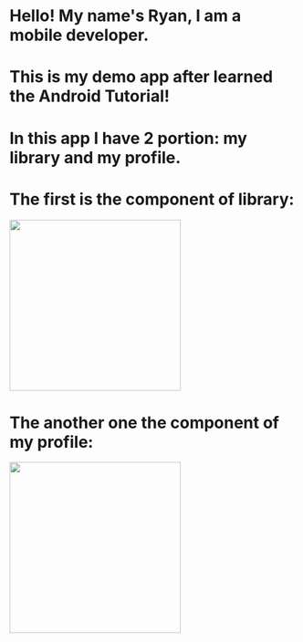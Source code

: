 # Hello! My name's Ryan, I am a mobile developer.
# This is my demo app after learned the Android Tutorial!
# In this app I have 2 portion: my library and my profile.
# The first is the component of library:

<img src="https://user-images.githubusercontent.com/66372578/167287354-1035e241-9b8d-4af8-b01a-1db47a152320.png" width="300">

# The another one the component of my profile:
<img src="https://user-images.githubusercontent.com/66372578/167286997-815985f9-f13b-4308-871c-74bdeaff7401.png" width="300">

